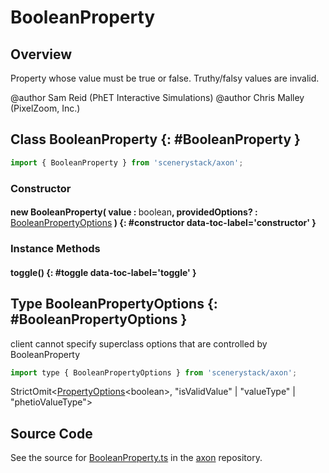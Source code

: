 # BooleanProperty

## Overview

Property whose value must be true or false. Truthy/falsy values are invalid.

@author Sam Reid (PhET Interactive Simulations)
@author Chris Malley (PixelZoom, Inc.)

## Class BooleanProperty {: #BooleanProperty }


```js
import { BooleanProperty } from 'scenerystack/axon';
```
### Constructor

#### new BooleanProperty( value : <span style="font-weight: 400;"><span style="color: hsla(calc(var(--md-hue) + 180deg),80%,40%,1);">boolean</span></span>, providedOptions? : <span style="font-weight: 400;">[BooleanPropertyOptions](../axon/BooleanProperty.md#BooleanPropertyOptions)</span> ) {: #constructor data-toc-label='constructor' }

### Instance Methods

#### toggle() {: #toggle data-toc-label='toggle' }



## Type BooleanPropertyOptions {: #BooleanPropertyOptions }


client cannot specify superclass options that are controlled by BooleanProperty

```js
import type { BooleanPropertyOptions } from 'scenerystack/axon';
```


StrictOmit&lt;[PropertyOptions](../axon/Property.md#PropertyOptions)&lt;<span style="color: hsla(calc(var(--md-hue) + 180deg),80%,40%,1);">boolean</span>&gt;, "isValidValue" | "valueType" | "phetioValueType"&gt;



## Source Code

See the source for [BooleanProperty.ts](https://github.com/phetsims/axon/blob/main/js/BooleanProperty.ts) in the [axon](https://github.com/phetsims/axon) repository.
